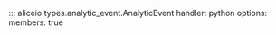::: aliceio.types.analytic_event.AnalyticEvent
    handler: python
    options:
      members: true
